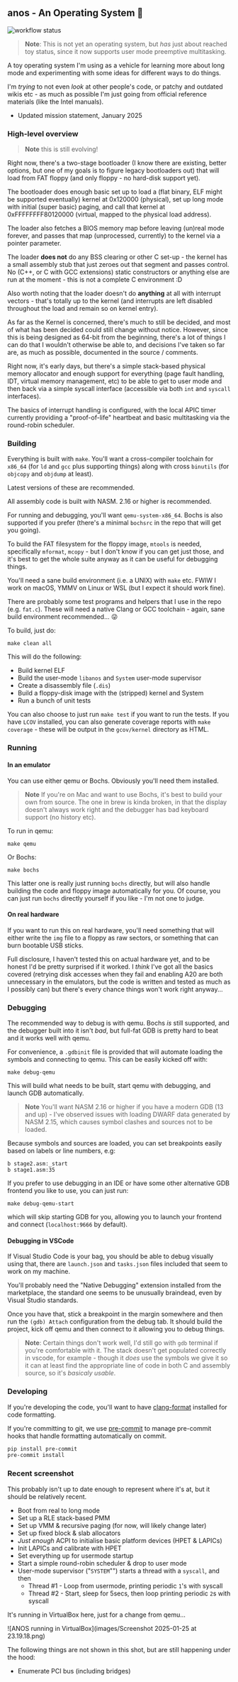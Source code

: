 ## anos - An Operating System 💾

![workflow status](https://github.com/roscopeco/anos/actions/workflows/compile_test.yaml/badge.svg)

> **Note**: This is not yet an operating system, but _has_ just about 
> reached toy status, since it now supports user mode preemptive 
> multitasking.

A toy operating system I'm using as a vehicle for learning more about
long mode and experimenting with some ideas for different ways to do 
things.

I'm _trying_ to not even _look_ at other people's code, or patchy and 
outdated wikis etc - as much as possible I'm just going from official 
reference materials (like the Intel manuals).

  - Updated mission statement, January 2025

### High-level overview

> **Note** this is still evolving!

Right now, there's a two-stage bootloader (I know there are existing,
better options, but one of my goals is to figure legacy bootloaders out)
that will load from FAT floppy (and only floppy - no hard-disk support yet).

The bootloader does enough basic set up to load a (flat binary, ELF might
be supported eventually) kernel at 0x120000 (physical), set up long mode
with initial (super basic) paging, and call that kernel at 
0xFFFFFFFF80120000 (virtual, mapped to the physical load address).

The loader also fetches a BIOS memory map before leaving (un)real mode
forever, and passes that map (unprocessed, currently) to the kernel via a 
pointer parameter.

The loader **does not** do any BSS clearing or other C set-up - the kernel
has a small assembly stub that just zeroes out that segment and passes
control. No (C++, or C with GCC extensions) static constructors or anything
else are run at the moment - this is not a complete C environment :D

Also worth noting that the loader doesn't do **anything** at all with 
interrupt vectors - that's totally up to the kernel (and interrupts are
left disabled throughout the load and remain so on kernel entry).

As far as the Kernel is concerned, there's much to still be decided,
and most of what has been decided could still change without notice.
However, since this is being designed as 64-bit from the beginning, there's
a lot of things I can do that I wouldn't otherwise be able to, and
decisions I've taken so far are, as much as possible, documented in
the source / comments.

Right now, it's early days, but there's a simple stack-based physical
memory allocator and enough support for everything (page fault handling,
IDT, virtual memory management, etc) to be able to get to user mode
and then back via a simple syscall interface (accessible via both
`int` and `syscall` interfaces).

The basics of interrupt handling is configured, with the local APIC 
timer currently providing a "proof-of-life" heartbeat and basic 
multitasking via the round-robin scheduler.

### Building

Everything is built with `make`. You'll want a cross-compiler
toolchain for `x86_64` (for `ld` and `gcc` plus supporting things)
along with cross `binutils` (for `objcopy` and `objdump` at least). 

Latest versions of these are recommended.

All assembly code is built with NASM. 2.16 or higher is recommended.

For running and debugging, you'll want `qemu-system-x86_64`. 
Bochs is also supported if you prefer (there's a minimal `bochsrc`
in the repo that will get you going).

To build the FAT filesystem for the floppy image, `mtools` is
needed, specifically `mformat`, `mcopy` - but I don't know if 
you can get just those, and it's best to get the whole suite
anyway as it can be useful for debugging things.

You'll need a sane build environment (i.e. a UNIX) with `make` 
etc. FWIW I work on macOS, YMMV on Linux or WSL (but I expect
it should work fine).

There are probably some test programs and helpers that I use 
in the repo (e.g. `fat.c`). These will need a native Clang or GCC
toolchain - again, sane build environment recommended... 😜

To build, just do:

```shell
make clean all
```

This will do the following:

* Build kernel ELF
* Build the user-mode `libanos` and `System` user-mode supervisor
* Create a disassembly file (`.dis`)
* Build a floppy-disk image with the (stripped) kernel and System
* Run a bunch of unit tests

You can also choose to just run `make test` if you want to run the
tests. If you have `LCOV` installed, you can also generate 
coverage reports with `make coverage` - these will be output in
the `gcov/kernel` directory as HTML.

### Running

#### In an emulator

You can use either qemu or Bochs. Obviously you'll need them
installed. 

> **Note** If you're on Mac and want to use Bochs, it's best to 
> build your own from source. The one in brew is kinda broken, 
> in that the display doesn't always work right and the debugger
> has bad keyboard support (no history etc).

To run in qemu:

```shell
make qemu
```

Or Bochs:

```shell
make bochs
```

This latter one is really just running `bochs` directly, but will
also handle building the code and floppy image automatically for 
you. Of course, you can just run `bochs` directly yourself if 
you like - I'm not one to judge.

#### On real hardware

If you want to run this on real hardware, you'll need something
that will either write the `img` file to a floppy as raw sectors,
or something that can burn bootable USB sticks.

Full disclosure, I haven't tested this on actual hardware yet, 
and to be honest I'd be pretty surprised if it worked. I _think_
I've got all the basics covered (retrying disk accesses when they
fail and enabling A20 are both unnecessary in the emulators, but 
the code is written and tested as much as I possibly can) but 
there's every chance things won't work right anyway...

### Debugging

The recommended way to debug is with qemu. Bochs _is_ still supported,
and the debugger built into it isn't _bad_, but full-fat GDB is pretty
hard to beat and it works well with qemu.

For convenience, a `.gdbinit` file is provided that will automate
loading the symbols and connecting to qemu. This can be easily
kicked off with:

```shell
make debug-qemu
```

This will build what needs to be built, start qemu with debugging,
and launch GDB automatically.

> **Note** You'll want NASM 2.16 or higher if you have a modern
> GDB (13 and up) - I've observed issues with loading DWARF data
> generated by NASM 2.15, which causes symbol clashes and sources 
> not to be loaded.

Because symbols and sources are loaded, you can set breakpoints 
easily based on labels or line numbers, e.g:

```gdb
b stage2.asm:_start
b stage1.asm:35
```

If you prefer to use debugging in an IDE or have some other alternative
GDB frontend you like to use, you can just run:

```shell
make debug-qemu-start
```

which will skip starting GDB for you, allowing you to launch 
your frontend and connect (`localhost:9666` by default).

#### Debugging in VSCode

If Visual Studio Code is your bag, you should be able to debug visually using that,
there are `launch.json` and `tasks.json` files included that seem to work on 
my machine. 

You'll probably need the "Native Debugging" extension installed from the marketplace,
the standard one seems to be unusually braindead, even by Visual Studio standards.

Once you have that, stick a breakpoint in the margin somewhere and then run the 
`(gdb) Attach` configuration from the debug tab. It should build the project,
kick off qemu and then connect to it allowing you to debug things.

> **Note**: Certain things don't work well, I'd still go with `gdb` terminal if
> you're comfortable with it. The stack doesn't get populated correctly in vscode,
> for example - though it _does_ use the symbols we give it so it can at least find
> the appropriate line of code in both C and assembly source, so it's _basicaly usable_.

### Developing

If you're developing the code, you'll want to have
[clang-format](https://clang.llvm.org/docs/ClangFormat.html) installed for code formatting.

If you're committing to git, we use [pre-commit](https://pre-commit.com) to manage 
pre-commit hooks that handle formatting automatically on commit.

```bash
pip install pre-commit
pre-commit install
```

### Recent screenshot

This probably isn't up to date enough to represent where it's at, but
it should be relatively recent.

* Boot from real to long mode
* Set up a RLE stack-based PMM
* Set up VMM & recursive paging (for now, will likely change later)
* Set up fixed block & slab allocators
* _Just enough_ ACPI to initialise basic platform devices (HPET & LAPICs)
* Init LAPICs and calibrate with HPET
* Set everything up for usermode startup
* Start a simple round-robin scheduler & drop to user mode
* User-mode supervisor ("`SYSTEM`"") starts a thread with a `syscall`, and then
  * Thread #1 - Loop from usermode, printing periodic `1`'s with syscall
  * Thread #2 - Start, sleep for 5secs, then loop printing periodic `2`s with syscall 

It's running in VirtualBox here, just for a change from qemu...

![ANOS running in VirtualBox](images/Screenshot 2025-01-25 at 23.19.18.png)

The following things are not shown in this shot, but are still happening under the hood:

* Enumerate PCI bus (including bridges)

